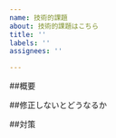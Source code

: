 ```yaml
---
name: 技術的課題
about: 技術的課題はこちら
title: ''
labels: ''
assignees: ''

---
```


##概要

##修正しないとどうなるか

##対策
